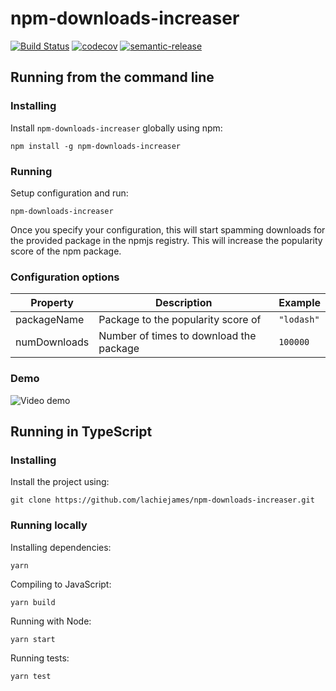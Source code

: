 # npm-downloads-increaser

[![Build Status](https://dev.azure.com/lachiejames/npm-downloads-increaser/_apis/build/status/lachiejames.npm-downloads-increaser?branchName=main)](https://dev.azure.com/lachiejames/npm-downloads-increaser/_build/latest?definitionId=14&branchName=main) [![codecov](https://codecov.io/gh/lachiejames/npm-downloads-increaser/branch/main/graph/badge.svg?token=DDEENGQ89Y)](https://codecov.io/gh/lachiejames/npm-downloads-increaser) [![semantic-release](https://img.shields.io/badge/%20%20%F0%9F%93%A6%F0%9F%9A%80-semantic--release-e10079.svg)](https://github.com/semantic-release/semantic-release)

## Running from the command line

### Installing

Install `npm-downloads-increaser` globally using npm:

```
npm install -g npm-downloads-increaser
```

### Running

Setup configuration and run:

```
npm-downloads-increaser
```

Once you specify your configuration, this will start spamming downloads for the provided package in the npmjs registry. This will increase the popularity score of the npm package.

### Configuration options

| Property     | Description                             | Example    |
| ------------ | --------------------------------------- | ---------- |
| packageName  | Package to the popularity score of      | `"lodash"` |
| numDownloads | Number of times to download the package | `100000`   |

### Demo

![Video demo](/assets/demo.gif?raw=true)

## Running in TypeScript

### Installing

Install the project using:

```
git clone https://github.com/lachiejames/npm-downloads-increaser.git
```

### Running locally

Installing dependencies:

```
yarn
```

Compiling to JavaScript:

```
yarn build
```

Running with Node:

```
yarn start
```

Running tests:

```
yarn test
```
